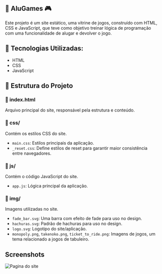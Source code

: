 ## 🎲 AluGames 🎮

Este projeto é um site estático, uma vitrine de jogos, construído com HTML, CSS e JavaScript, que teve como objetivo treinar lógica de programação com uma funcionalidade de alugar e devolver o jogo. 

## 🎨 Tecnologias Utilizadas:

- HTML
- CSS
- JavaScript

## 📂 Estrutura do Projeto

### 📄 index.html

Arquivo principal do site, responsável pela estrutura e conteúdo.

### 📁 css/

Contém os estilos CSS do site.

- `main.css`: Estilos principais da aplicação.
- `_reset.css`: Define estilos de reset para garantir maior consistência entre navegadores. 

### 📁 js/

Contém o código JavaScript do site.

- `app.js`: Lógica principal da aplicação.

### 📁 img/

Imagens utilizadas no site. 

- `fade_bar.svg`:  Uma barra com efeito de fade para uso no design.
- `hachuras.svg`:  Padrão de hachuras para uso no design.
- `logo.svg`: Logotipo do site/aplicação.
- `monopoly.png`, `takenoko.png`, `ticket_to_ride.png`: Imagens de jogos, um tema relacionado a jogos de tabuleiro.

## Screenshots

<img src="https://imgur.com/TPjX3O1.jpg" alt="Pagina do site">
